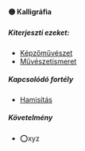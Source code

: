 #### 🟡 Kalligráfia

##### Kiterjeszti ezeket:
- [Képzőművészet](../kepzettsegek/kepzomuveszet.md)
- [Művészetismeret](../kepzettsegek/muveszetismeret.md)

##### Kapcsolódó fortély
- [Hamisítás](../fortelyok.altalanos/hamisitas.md)

##### Követelmény
- ⭕xyz
